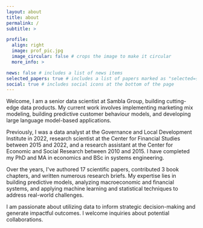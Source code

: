 ```yaml
---
layout: about
title: about
permalink: /
subtitle: >

profile:
  align: right
  image: prof_pic.jpg
  image_circular: false # crops the image to make it circular
  more_info: >

news: false # includes a list of news items
selected_papers: true # includes a list of papers marked as "selected={true}"
social: true # includes social icons at the bottom of the page
---
```


Welcome, I am a senior data scientist at Sambla Group, building cutting-edge data products. My current work involves implementing marketing mix modeling, building predictive customer behaviour models, and developing large language model-based applications.

Previously, I was a data analyst at the Governance and Local Development Institute in 2022, research scientist at the Center for Financial Studies between 2015 and 2022, and a research assistant at the Center for Economic and Social Research between 2010 and 2015. I have completed my PhD and MA in economics and BSc in systems engineering.

Over the years, I've authored 17 scientific papers, contributed 3 book chapters, and written numerous research briefs. My expertise lies in building predictive models, analyzing macroeconomic and financial systems, and applying machine learning and statistical techniques to address real-world challenges.

I am passionate about utilizing data to inform strategic decision-making and generate impactful outcomes. I welcome inquiries about potential collaborations.
